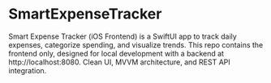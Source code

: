 # SmartExpenseTracker
Smart Expense Tracker (iOS Frontend) is a SwiftUI app to track daily expenses, categorize spending, and visualize trends. This repo contains the frontend only, designed for local development with a backend at http://localhost:8080. Clean UI, MVVM architecture, and REST API integration.
